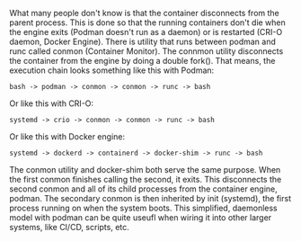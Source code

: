 What many people don't know is that the container disconnects from the parent process. This is done so that the running containers don't die when the engine exits (Podman doesn't run as a daemon) or is restarted (CRI-O daemon, Docker Engine). There is utility that runs between podman and runc called conmon (Container Monitor). The connmon utility disconnects the container from the engine by doing a double fork(). That means, the execution chain looks something like this with Podman:
```
bash -> podman -> conmon -> conmon -> runc -> bash
```
Or like this with CRI-O:
```
systemd -> crio -> conmon -> conmon -> runc -> bash
```
Or like this with Docker engine:
```
systemd -> dockerd -> containerd -> docker-shim -> runc -> bash
```
The conmon utility and docker-shim both serve the same purpose. When the first conmon finishes calling the second, it exits. This disconnects the second conmon and all of its child processes from the container engine, podman. The secondary conmon is then inherited by init (systemd), the first process running on when the system boots. This simplified, daemonless model with podman can be quite useufl when wiring it into other larger systems, like CI/CD, scripts, etc.
